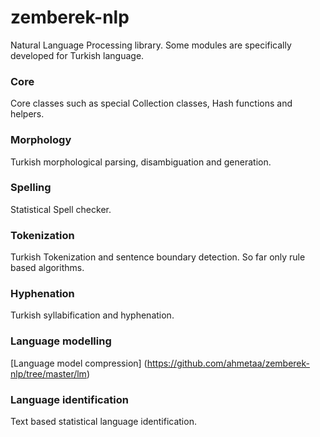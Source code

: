 zemberek-nlp
============

Natural Language Processing library. Some modules are specifically developed for Turkish language.

### Core

Core classes such as special Collection classes, Hash functions and helpers.

### Morphology

Turkish morphological parsing, disambiguation and generation.

### Spelling

Statistical Spell checker.

### Tokenization

Turkish Tokenization and sentence boundary detection. So far only rule based algorithms.

### Hyphenation

Turkish syllabification and hyphenation.

### Language modelling

[Language model compression] (https://github.com/ahmetaa/zemberek-nlp/tree/master/lm)

### Language identification

Text based statistical language identification.

